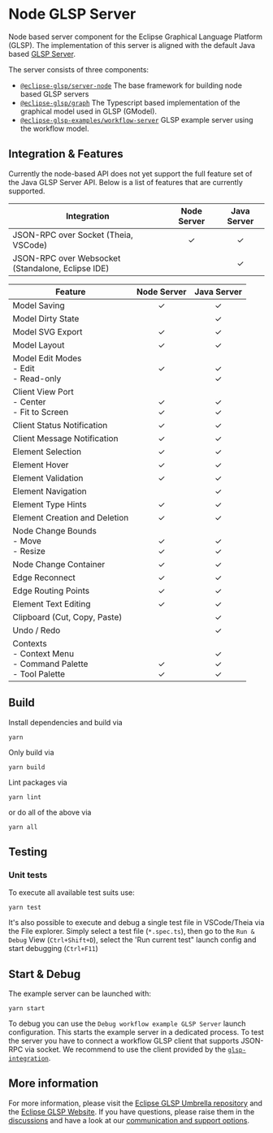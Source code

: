 # Node GLSP Server

Node based server component for the Eclipse Graphical Language Platform (GLSP).
The implementation of this server is aligned with the default Java based [GLSP Server](https://github.com/eclipse-glsp/glsp-server).

The server consists of three components:

-   [`@eclipse-glsp/server-node`](packages/server-node/) The base framework for building node based GLSP servers
-   [`@eclipse-glsp/graph`](packages/graph/) The Typescript based implementation of the graphical model used in GLSP (GModel).
-   [`@eclipse-glsp-examples/workflow-server`](examples/workflow-server) GLSP example server using the workflow model.

## Integration & Features

Currently the node-based API does not yet support the full feature set of the Java GLSP Server API.
Below is a list of features that are currently supported.

| Integration                                       | Node Server | Java Server |
| ------------------------------------------------- | :---------: | :---------: |
| JSON-RPC over Socket (Theia, VSCode)              |      ✓      |      ✓      |
| JSON-RPC over Websocket (Standalone, Eclipse IDE) |             |      ✓      |

| Feature                                                           |   Node Server   |   Java Server   |
| ----------------------------------------------------------------- | :-------------: | :-------------: |
| Model Saving                                                      |        ✓        |        ✓        |
| Model Dirty State                                                 |                 |        ✓        |
| Model SVG Export                                                  |        ✓        |        ✓        |
| Model Layout                                                      |        ✓        |        ✓        |
| Model Edit Modes<br>- Edit<br>- Read-only                         | <br>✓<br>&nbsp; |   <br>✓<br>✓    |
| Client View Port<br>- Center<br>- Fit to Screen                   |   <br>✓<br>✓    |   <br>✓<br>✓    |
| Client Status Notification                                        |        ✓        |        ✓        |
| Client Message Notification                                       |        ✓        |        ✓        |
| Element Selection                                                 |        ✓        |        ✓        |
| Element Hover                                                     |        ✓        |        ✓        |
| Element Validation                                                |        ✓        |        ✓        |
| Element Navigation                                                |                 |        ✓        |
| Element Type Hints                                                |        ✓        |        ✓        |
| Element Creation and Deletion                                     |        ✓        |        ✓        |
| Node Change Bounds<br>- Move<br>- Resize                          |   <br>✓<br>✓    |   <br>✓<br>✓    |
| Node Change Container                                             |        ✓        |        ✓        |
| Edge Reconnect                                                    |        ✓        |        ✓        |
| Edge Routing Points                                               |        ✓        |        ✓        |
| Element Text Editing                                              |        ✓        |        ✓        |
| Clipboard (Cut, Copy, Paste)                                      |                 |        ✓        |
| Undo / Redo                                                       |                 |        ✓        |
| Contexts<br>- Context Menu<br>- Command Palette<br>- Tool Palette | <br><br>✓<br>✓  | <br>✓<br>✓<br>✓ |

## Build

Install dependencies and build via

```console
yarn
```

Only build via

```console
yarn build
```

Lint packages via

```console
yarn lint
```

or do all of the above via

```console
yarn all
```

## Testing

### Unit tests

To execute all available test suits use:

```console
yarn test
```

It's also possible to execute and debug a single test file in VSCode/Theia via the File explorer.
Simply select a test file (`*.spec.ts`), then go to the `Run & Debug` View (`Ctrl+Shift+D`), select the 'Run current test" launch config and start debugging (`Ctrl+F11`)

## Start & Debug

The example server can be launched with:

```console
yarn start
```

To debug you can use the `Debug workflow example GLSP Server` launch configuration.
This starts the example server in a dedicated process. To test the server you have to connect a workflow GLSP client that supports JSON-RPC via socket.
We recommend to use the client provided by the [`glsp-integration`](https://github.com/eclipse-glsp/glsp-theia-integration#how-to-start-the-workflow-diagram-example-server-from-the-sources).

## More information

For more information, please visit the [Eclipse GLSP Umbrella repository](https://github.com/eclipse-glsp/glsp) and the [Eclipse GLSP Website](https://www.eclipse.org/glsp/).
If you have questions, please raise them in the [discussions](https://github.com/eclipse-glsp/glsp/discussions) and have a look at our [communication and support options](https://www.eclipse.org/glsp/contact/).
